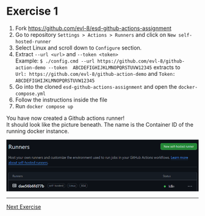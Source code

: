 # Exercise 1

1. Fork https://github.com/evl-8/esd-github-actions-assignment
2. Go to repository `Settings > Actions > Runners` and click on `New self-hosted-runner`
3. Select Linux and scroll down to `Configure` section.
4. Extract `--url <url>` and `--token <token>` 
<br> Example: `$ ./config.cmd --url https://github.com/evl-8/github-action-demo --token 
  ABCDEFIGHIJKLMNOPQRSTUVW12345` extracts to  
  `Url: https://github.com/evl-8/github-action-demo` and
  `Token: ABCDEFIGHIJKLMNOPQRSTUVW12345`
5. Go into the cloned `esd-github-actions-assignment` and open the `docker-compose.yml`
6. Follow the instructions inside the file
7. Run `docker compose up`

You have now created a Github actions runner!  
It should look like the picture beneath.
The name is the Container ID of the running docker instance.

![](../images/github_actions_runner.png)

---
[Next Exercise](../exercise-2/README.md)